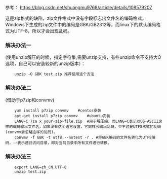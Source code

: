 
参考： <https://blog.csdn.net/shuangmu9768/article/details/108579207>


这是zip格式的缺陷，zip文件格式中没有字段标志出文件名的编码格式。Windows下生成的zip文件中的编码是GBK/GB2312等，而linux下的默认编码格式为UTF-8，所以才会出现乱码。


### 解决办法一
(使用unzip解压的时候，指定字符集,需要unzip支持，有些unzip命令不支持大O选项，自己可以安装较新的unzip版本）：
```shell
    unzip -O GBK test.zip 推荐使用这个方法
```
### 解决办法二
(借助于p7zip和convmv)
```shell
    yum install p7zip convmv	#centos安装
    apt-get install p7zip convmv    #ubuntu安装
    LANG=C 7za x your-zip-file.zip	#用于解压缩，而LANG=C表示以US-ASCII这样的编码输出文件名，如果没有这个语言设置，它同样会输出乱码，只不过是UTF8格式的乱码(convmv会忽略这样的乱码)。
    convmv -f GBK -t utf8 --notest -r .	#将GBK编码的文件名转化为UTF8编码，-r表示递归访问目录，即对当前目录中所有文件进行转换。
```
### 解决办法三
```shell
    export LANG=zh_CN.UTF-8
    unzip test.zip
```